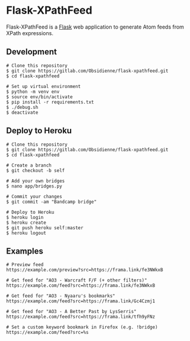 # Flask-XPathFeed

Flask-XPathFeed is a [Flask](http://flask.pocoo.org/) web application to
generate Atom feeds from XPath expressions.

## Development

```shell
# Clone this repository
$ git clone https://gitlab.com/Obsidienne/flask-xpathfeed.git
$ cd flask-xpathfeed

# Set up virtual environment
$ python -m venv env
$ source env/bin/activate
$ pip install -r requirements.txt
$ ./debug.sh
$ deactivate
```

## Deploy to Heroku

```shell
# Clone this repository
$ git clone https://gitlab.com/Obsidienne/flask-xpathfeed.git
$ cd flask-xpathfeed

# Create a branch
$ git checkout -b self

# Add your own bridges
$ nano app/bridges.py

# Commit your changes
$ git commit -am "Bandcamp bridge"

# Deploy to Heroku
$ heroku login
$ heroku create
$ git push heroku self:master
$ heroku logout
```

## Examples

```shell
# Preview feed
https://example.com/preview?src=https://frama.link/fe3NWkxB

# Get feed for "AO3 - Warcraft F/F (+ other filters)"
https://example.com/feed?src=https://frama.link/fe3NWkxB

# Get feed for "AO3 - Nyaaru's bookmarks"
https://example.com/feed?src=https://frama.link/Gc4Czmj1

# Get feed for "AO3 - A Better Past by LysSerris"
https://example.com/feed?src=https://frama.link/tfh9yFNz

# Set a custom keyword bookmark in Firefox (e.g. !bridge)
https://example.com/feed?src=%s
```
